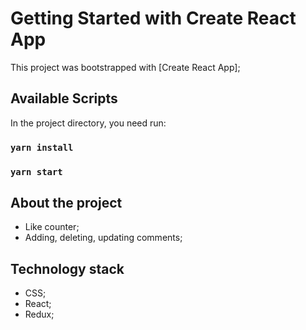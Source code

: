 # Getting Started with Create React App

This project was bootstrapped with [Create React App];

## Available Scripts

In the project directory, you need run:

### `yarn install`

### `yarn start`

## About the project

- Like counter;
- Adding, deleting, updating comments;

## Technology stack

- CSS;
- React;
- Redux;